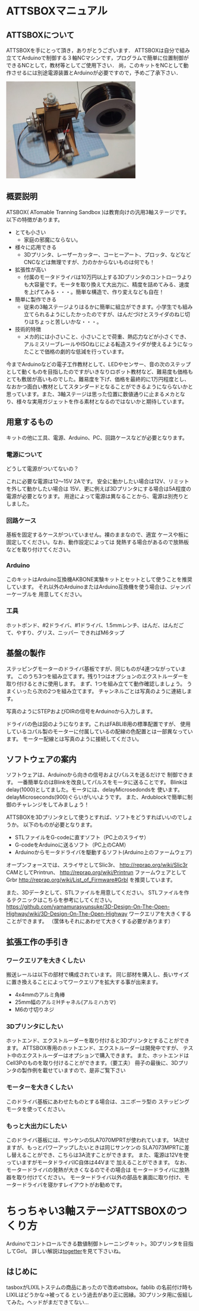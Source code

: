 # ATTSBOXマニュアル

## ATTSBOXについて

 ATTSBOXを手にとって頂き，ありがとうございます． ATTSBOXは自分で組み立ててArduinoで制御する３軸NCマシンです，プログラムで簡単に位置制御ができるNCとして，教材等としてご使用下さい． 尚，このキットをNCとして動作させるには別途電源装置とArduinoが必要ですので，予めご了承下さい．

  ![](./img/attsbox_no_head.jpg)

## 概要説明

ATSBOX( ATomable Tranning Sandbox )は教育向けの汎用3軸ステージです。 
以下の特徴があります。
 
  - とても小さい
    - 家庭の邪魔にならない。
  - 様々に応用できる
    - 3Dプリンタ、レーザーカッター、コーヒーアート、プロッタ、などなどCNCなどは無理ですが、力のかからないものは何でも！
  - 拡張性が高い
    - 付属のモータドライバは10万円以上する3Dプリンタのコントローラよりも大容量です。モータを取り換えて大出力に、精度を詰めてみる、速度を上げてみる・・・。簡単な構造で、作り変えなども自在！
  - 簡単に製作できる
    - 従来の3軸ステージよりはるかに簡単に組立ができます。小学生でも組み立てられるようにしたかったのですが、はんだづけとスライダのねじ切りはちょっと苦しいかな・・・。
  - 技術的特徴
    - メカ的には小さいこと、小さいことで荷重、熱応力などが小さくでき、アルミスリーブレールやISOねじによる転造スライダが使えるようになったことで価格の劇的な低減を行っています。
 
今までArduinoなどの電子工作教材として、LEDやセンサー、音の次のステップとして動くものを目指したのですがいきなりロボット教材など、難易度も価格もとても敷居が高いものでした。難易度を下げ、価格を最終的に1万円程度とし、 なおかつ面白い教材としてスタンダードとなることができるようにならないかと思っています。また、3軸ステージは思った位置に数値通りに止まるメカとなり、様々な実用ガジェットを作る素材となるのではないかと期待しています。

## 用意するもの
 
キットの他に工具、電源、Arduino、PC、回路ケースなどが必要となります。

### 電源について

どうして電源がついてないの？ 
 
これに必要な電源は12～15V 2Aです。
安全に動かしたい場合は12V、リミットを外して動かしたい場合は
15V、更に例えば3Dプリンタにする場合は5A程度の電源が必要となります。
用途によって電源は異なることから、電源は別売りとしました。

### 回路ケース

基板を固定するケースがついていません。裸のままなので、適宜
ケースや板に固定してください。なお、動作設定によっては
発熱する場合があるので放熱板などを取り付けてください。

### Arduino

このキットはArduino互換機AKBONE実験キットとセットとして使うことを推奨しています。
それ以外のArduinoまたはArduino互換機を使う場合は、ジャンパーケーブルを
用意してください。

### 工具

ホットボンド、#2ドライバ、#1ドライバ、1.5mmレンチ、はんだ、はんだごて、やすり、グリス、ニッパー
できればM6タップ

## 基盤の製作

ステッピングモーターのドライバ基板ですが、同じものが4連つながっています。
このうち3つを組み立てます。残り1つはオプションのエクストルーダーを取り付けるときに使用します。
まず、1つを組み立てて動作確認しましょう。
うまくいったら次の2つを組み立てます。
チャンネルごとは写真のように連結します。
 
写真のようにSTEPおよびDIRの信号をArduinoから入力します。
 
ドライバの色は図のようになります。これはFABLIB用の標準配置ですが、
使用しているコパル製のモーターに付属しているの配線の色配置とは一部異なっています。
モーター配線とは写真のように接続してください。
 
<!-- 写真は後ほど5枚追加 -->

## ソフトウェアの案内

ソフトウェアは、Arduinoから向きの信号およびパルスを送るだけで
制御できます。
一番簡単なのはBlinkを改良してパルスをモータに送ることです。
Blinkはdelay(1000)としてました。モータには、delayMicrosedondsを
使います。delayMicroseconds(900)ぐらいがいいようです。
また、Ardublockで簡単に制御のチャレンジをしてみましょう！
 
 
ATTSBOXを3Dプリンタとして使うとすれば、ソフトをどうすればいいのでしょうか。
以下のものが必要となります。
 
- STLファイルをG-codeに直すソフト（PC上のスライサ）
- G-codeをArduinoに送るソフト（PC上のCAM）
- Arduinoからモータドライバを駆動するソフト(Arduino上のファームウェア)
 
オープンフォースでは、スライサとしてSlic3r、
http://reprap.org/wiki/Slic3r
CAMとしてPrintrun、
http://reprap.org/wiki/Printrun
ファームウェアとしてGrbr
http://reprap.org/wiki/List_of_Firmware#Grbl
を推奨しています。
 
また、3Dデータとして、STLファイルを用意してください。
STLファイルを作るテクニックはこちらを参考にしてください。
https://github.com/yamamurasyunsuke/3D-Design-On-The-Open-Highway/wiki/3D-Design-On-The-Open-Highway
ワークエリアを大きくすることができます。
（筐体もそれにあわせて大きくする必要があります）

## 拡張工作の手引き

### ワークエリアを大きくしたい
 
搬送レールは以下の部材で構成されています。
同じ部材を購入し、長いサイズに置き換えることによってワークエリアを拡大する事が出来ます。

- 4x4mmのアルミ角棒
- 25mm幅のアルミHチャネル(アルミハカマ)
- M6の寸切りネジ
 
### 3Dプリンタにしたい

ホットエンド、エクストルーダーを取り付けると3Dプリンタとすることができます。
ATTSBOX専用のホットエンド、エクストルーダーは開発中ですが、
テスト中のエクストルーダーはオプションで購入できます。
また、ホットエンドはCell3Pのものを取り付けることができます。（要工夫）
冊子の最後に、3Dプリンタの製作例を載せていますので、是非ご覧下さい<!-- 勝手に追加しました、すみません -->

### モーターを大きくしたい

このドライバ基板にあわせたものとする場合は、ユニポーラ型の
ステッピングモータを使ってください。

### もっと大出力にしたい

このドライバ基板には、サンケンのSLA7070MPRTが使われています。
1A流せますが、もっとパワーアップしたいときは同じサンケンの
SLA7073MPRTに差し替えることができ、こちらは3A流すことができます。
また、電源は12Vを使っていますがモータドライバIC自体は44Vまで
加えることができます。
なお、モータードライバの発熱が大きくなるのでその場合は
モータードライバに放熱器を取り付けてください。
モータードライバ以外の部品を裏面に取り付け、モータードライバを寝かすレイアウトがお勧めです。

<!-- togetterの転載はじめ -->
# ちっちゃい3軸ステージATTSBOXのつくり方

  Arduinoでコントロールできる数値制御トレーニングキット。3Dプリンタを目指してGo!。
  詳しい解説は[togetter](http://togetter.com/li/609192)を見て下さいね。

## はじめに

 tasboxがLIXILトステムの商品にあったので改めattsbox。fablib の名前付け時もLIXILはどうかな→被ってる という過去があり正に因縁。3Dプリンタ用に仮組してみた。ヘッドがまだできてない…

